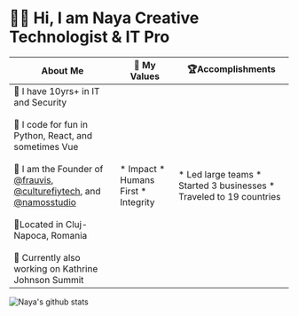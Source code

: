 # 👋🏾 Hi, I am Naya Creative Technologist & IT Pro

| About Me                                                     | 🔑 My Values                                       | 🏆Accomplishments                                             |
| ------------------------------------------------------------ | ------------------------------------------------- | ------------------------------------------------------------ |
| 💼 I have 10yrs+ in IT and Security <br/><br/>🤖 I code for fun in Python, React, and sometimes Vue<br/><br/>🚀 I am the Founder of[ @frauvis](https://twitter.com/frauvis),[ @culturefiytech](https://twitter.com/culturefiytech), and[ @namosstudio](https://twitter.com/namosstudio)<br/><br/>📍Located in Cluj-Napoca, Romania<br/><br/>🤫 Currently also working on Kathrine Johnson Summit | *   Impact *  Humans First *  Integrity | *  Led large teams *  Started 3 businesses *  Traveled to 19 countries |

![Naya's github stats](https://github-readme-stats.vercel.app/api?username=nayamoss&count_private=true)
